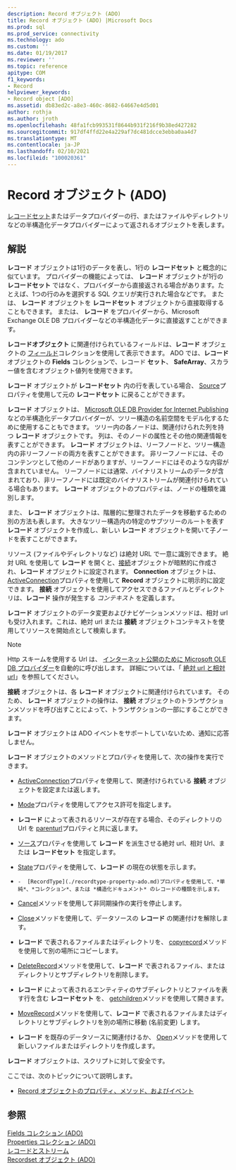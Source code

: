 ```yaml
---
description: Record オブジェクト (ADO)
title: Record オブジェクト (ADO) |Microsoft Docs
ms.prod: sql
ms.prod_service: connectivity
ms.technology: ado
ms.custom: ''
ms.date: 01/19/2017
ms.reviewer: ''
ms.topic: reference
apitype: COM
f1_keywords:
- Record
helpviewer_keywords:
- Record object [ADO]
ms.assetid: db83ed2c-a8e3-460c-8682-64667e4d5d01
author: rothja
ms.author: jroth
ms.openlocfilehash: 48fa1fcb993531f8644b931f216f9b38ed427282
ms.sourcegitcommit: 917df4ffd22e4a229af7dc481dcce3ebba0aa4d7
ms.translationtype: MT
ms.contentlocale: ja-JP
ms.lasthandoff: 02/10/2021
ms.locfileid: "100020361"
---
```

# <a name="record-object-ado"></a>Record オブジェクト (ADO)
[レコードセット](./recordset-object-ado.md)またはデータプロバイダーの行、またはファイルやディレクトリなどの半構造化データプロバイダーによって返されるオブジェクトを表します。  
  
## <a name="remarks"></a>解説  
 **レコード** オブジェクトは1行のデータを表し、1行の **レコードセット** と概念的に似ています。 プロバイダーの機能によっては、 **レコード** オブジェクトが1行の **レコードセット** ではなく、プロバイダーから直接返される場合があります。たとえば、1つの行のみを選択する SQL クエリが実行された場合などです。 または、 **レコード** オブジェクトを **レコードセット** オブジェクトから直接取得することもできます。 または、 **レコード** をプロバイダーから、Microsoft Exchange OLE DB プロバイダーなどの半構造化データに直接返すことができます。  
  
 **レコードオブジェクト** に関連付けられているフィールドは、**レコード** オブジェクトの [フィールド](./fields-collection-ado.md)コレクションを使用して表示できます。 ADO では、**レコード** オブジェクトの **Fields** コレクションで、レコード **セット**、 **SafeArray**、スカラー値を含むオブジェクト値列を使用できます。  
  
 **レコード** オブジェクトが **レコードセット** 内の行を表している場合、 [Source](./source-property-ado-record.md)プロパティを使用して元の **レコードセット** に戻ることができます。  
  
 **レコード** オブジェクトは、 [Microsoft OLE DB Provider for Internet Publishing](../../guide/appendixes/microsoft-ole-db-provider-for-internet-publishing.md)などの半構造化データプロバイダーが、ツリー構造の名前空間をモデル化するために使用することもできます。 ツリー内の各ノードは、関連付けられた列を持つ **レコード** オブジェクトです。 列は、そのノードの属性とその他の関連情報を表すことができます。 **レコード** オブジェクトは、リーフノードと、ツリー構造内の非リーフノードの両方を表すことができます。 非リーフノードには、そのコンテンツとして他のノードがありますが、リーフノードにはそのような内容が含まれていません。 リーフノードには通常、バイナリストリームのデータが含まれており、非リーフノードには既定のバイナリストリームが関連付けられている場合もあります。 **レコード** オブジェクトのプロパティは、ノードの種類を識別します。  
  
 また、 **レコード** オブジェクトは、階層的に整理されたデータを移動するための別の方法も表します。 大きなツリー構造内の特定のサブツリーのルートを表す **レコード** オブジェクトを作成し、新しい **レコード** オブジェクトを開いて子ノードを表すことができます。  
  
 リソース (ファイルやディレクトリなど) は絶対 URL で一意に識別できます。 絶対 URL を使用して **レコード** を開くと、[接続](./connection-object-ado.md)オブジェクトが暗黙的に作成され、**レコード** オブジェクトに設定されます。 **Connection** オブジェクトは、 [ActiveConnection](./activeconnection-property-ado.md)プロパティを使用して **Record** オブジェクトに明示的に設定できます。 **接続** オブジェクトを使用してアクセスできるファイルとディレクトリは、**レコード** 操作が発生する *コンテキスト* を定義します。  
  
 **レコード** オブジェクトのデータ変更およびナビゲーションメソッドは、相対 url も受け入れます。これは、絶対 url または **接続** オブジェクトコンテキストを使用してリソースを開始点として検索します。  
  
> [!NOTE]
>  Http スキームを使用する Url は、 [インターネット公開のために Microsoft OLE DB プロバイダー](../../guide/appendixes/microsoft-ole-db-provider-for-internet-publishing.md)を自動的に呼び出します。 詳細については、「 [絶対 url と相対 url](../../guide/data/absolute-and-relative-urls.md)」を参照してください。  
  
 **接続** オブジェクトは、各 **レコード** オブジェクトに関連付けられています。 そのため、 **レコード** オブジェクトの操作は、 **接続** オブジェクトのトランザクションメソッドを呼び出すことによって、トランザクションの一部にすることができます。  
  
 **レコード** オブジェクトは ADO イベントをサポートしていないため、通知に応答しません。  
  
 **レコード** オブジェクトのメソッドとプロパティを使用して、次の操作を実行できます。  
  
-   [ActiveConnection](./activeconnection-property-ado.md)プロパティを使用して、関連付けられている **接続** オブジェクトを設定または返します。  
  
-   [Mode](./mode-property-ado.md)プロパティを使用してアクセス許可を指定します。  
  
-   **レコード** によって表されるリソースが存在する場合、そのディレクトリの Url を [parenturl](./parenturl-property-ado.md)プロパティと共に返します。  
  
-   [ソース](./source-property-ado-record.md)プロパティを使用して **レコード** を派生させる絶対 url、相対 Url、または **レコードセット** を指定します。  
  
-   [State](./state-property-ado.md)プロパティを使用して、**レコード** の現在の状態を示します。  
  
-     -  [RecordType](./recordtype-property-ado.md)プロパティを使用して、*単純*、*コレクション*、または *構造化ドキュメント* のレコードの種類を示します。  
  
-   [Cancel](./cancel-method-ado.md)メソッドを使用して非同期操作の実行を停止します。  
  
-   [Close](./close-method-ado.md)メソッドを使用して、データソースの **レコード** の関連付けを解除します。  
  
-   **レコード** で表されるファイルまたはディレクトリを、 [copyrecord](./copyrecord-method-ado.md)メソッドを使用して別の場所にコピーします。  
  
-   [DeleteRecord](./deleterecord-method-ado.md)メソッドを使用して、**レコード** で表されるファイル、またはディレクトリとサブディレクトリを削除します。  
  
-   **レコード** によって表されるエンティティのサブディレクトリとファイルを表す行を含む **レコードセット** を、 [getchildren](./getchildren-method-ado.md)メソッドを使用して開きます。  
  
-   [MoveRecord](./moverecord-method-ado.md)メソッドを使用して、**レコード** で表されるファイルまたはディレクトリとサブディレクトリを別の場所に移動 (名前変更) します。  
  
-   **レコード** を既存のデータソースに関連付けるか、 [Open](./open-method-ado-record.md)メソッドを使用して新しいファイルまたはディレクトリを作成します。  
  
 **レコード** オブジェクトは、スクリプトに対して安全です。  
  
 ここでは、次のトピックについて説明します。  
  
-   [Record オブジェクトのプロパティ、メソッド、およびイベント](./record-object-properties-methods-and-events.md)  
  
## <a name="see-also"></a>参照  
 [Fields コレクション (ADO)](./fields-collection-ado.md)   
 [Properties コレクション (ADO)](./properties-collection-ado.md)   
 [レコードとストリーム](../../guide/data/records-and-streams.md)   
 [Recordset オブジェクト (ADO)](./recordset-object-ado.md)